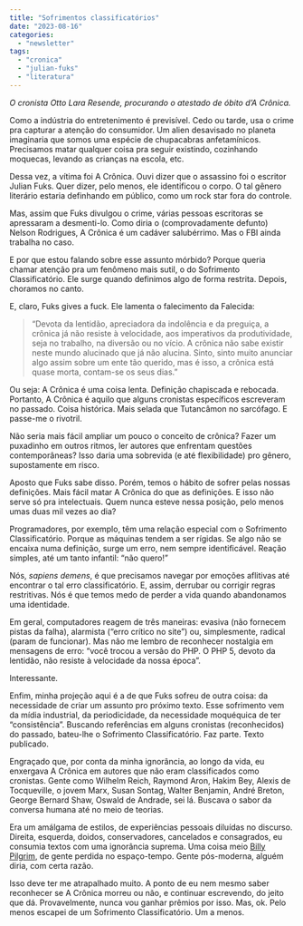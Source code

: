 ```yaml
---
title: "Sofrimentos classificatórios"
date: "2023-08-16"
categories: 
  - "newsletter"
tags: 
  - "cronica"
  - "julian-fuks"
  - "literatura"
---
```


_O cronista Otto Lara Resende, procurando o atestado de óbito d’A Crônica._

Como a indústria do entretenimento é previsível. Cedo ou tarde, usa o crime pra capturar a atenção do consumidor. Um alien desavisado no planeta imaginaria que somos uma espécie de chupacabras anfetamínicos. Precisamos matar qualquer coisa pra seguir existindo, cozinhando moquecas, levando as crianças na escola, etc.

Dessa vez, a vítima foi A Crônica. Ouvi dizer que o assassino foi o escritor Julian Fuks. Quer dizer, pelo menos, ele identificou o corpo. O tal gênero literário estaria definhando em público, como um rock star fora do controle.

Mas, assim que Fuks divulgou o crime, várias pessoas escritoras se apressaram a desmenti-lo. Como diria o (comprovadamente defunto) Nelson Rodrigues, A Crônica é um cadáver salubérrimo. Mas o FBI ainda trabalha no caso.

E por que estou falando sobre esse assunto mórbido? Porque queria chamar atenção pra um fenômeno mais sutil, o do Sofrimento Classificatório. Ele surge quando definimos algo de forma restrita. Depois, choramos no canto.

E, claro, Fuks gives a fuck. Ele lamenta o falecimento da Falecida:

> “Devota da lentidão, apreciadora da indolência e da preguiça, a crônica já não resiste à velocidade, aos imperativos da produtividade, seja no trabalho, na diversão ou no vício. A crônica não sabe existir neste mundo alucinado que já não alucina. Sinto, sinto muito anunciar algo assim sobre um ente tão querido, mas é isso, a crônica está quase morta, contam-se os seus dias.”

Ou seja: A Crônica é uma coisa lenta. Definição chapiscada e rebocada. Portanto, A Crônica é aquilo que alguns cronistas específicos escreveram no passado. Coisa histórica. Mais selada que Tutancâmon no sarcófago. E passe-me o rivotril.

Não seria mais fácil ampliar um pouco o conceito de crônica? Fazer um puxadinho em outros ritmos, ler autores que enfrentam questões contemporâneas? Isso daria uma sobrevida (e até flexibilidade) pro gênero, supostamente em risco.

Aposto que Fuks sabe disso. Porém, temos o hábito de sofrer pelas nossas definições. Mais fácil matar A Crônica do que as definições. E isso não serve só pra intelectuais. Quem nunca esteve nessa posição, pelo menos umas duas mil vezes ao dia?

Programadores, por exemplo, têm uma relação especial com o Sofrimento Classificatório. Porque as máquinas tendem a ser rígidas. Se algo não se encaixa numa definição, surge um erro, nem sempre identificável. Reação simples, até um tanto infantil: “não quero!”

Nós, _sapiens demens_, é que precisamos navegar por emoções aflitivas até encontrar o tal erro classificatório. E, assim, derrubar ou corrigir regras restritivas. Nós é que temos medo de perder a vida quando abandonamos uma identidade.

Em geral, computadores reagem de três maneiras: evasiva (não fornecem pistas da falha), alarmista (“erro crítico no site”) ou, simplesmente, radical (param de funcionar). Mas não me lembro de reconhecer nostalgia em mensagens de erro: “você trocou a versão do PHP. O PHP 5, devoto da lentidão, não resiste à velocidade da nossa época”.

Interessante.

Enfim, minha projeção aqui é a de que Fuks sofreu de outra coisa: da necessidade de criar um assunto pro próximo texto. Esse sofrimento vem da mídia industrial, da periodicidade, da necessidade moquéquica de ter “consistência”. Buscando referências em alguns cronistas (reconhecidos) do passado, bateu-lhe o Sofrimento Classificatório. Faz parte. Texto publicado.

Engraçado que, por conta da minha ignorância, ao longo da vida, eu enxergava A Crônica em autores que não eram classificados como cronistas. Gente como Wilhelm Reich, Raymond Aron, Hakim Bey, Alexis de Tocqueville, o jovem Marx, Susan Sontag, Walter Benjamin, André Breton, George Bernard Shaw, Oswald de Andrade, sei lá. Buscava o sabor da conversa humana até no meio de teorias.

Era um amálgama de estilos, de experiências pessoais diluídas no discurso. Direita, esquerda, doidos, conservadores, cancelados e consagrados, eu consumia textos com uma ignorância suprema. Uma coisa meio [Billy Pilgrim](https://en.wikipedia.org/wiki/Slaughterhouse-Five), de gente perdida no espaço-tempo. Gente pós-moderna, alguém diria, com certa razão.

Isso deve ter me atrapalhado muito. A ponto de eu nem mesmo saber reconhecer se A Crônica morreu ou não, e continuar escrevendo, do jeito que dá. Provavelmente, nunca vou ganhar prêmios por isso. Mas, ok. Pelo menos escapei de um Sofrimento Classificatório. Um a menos.
